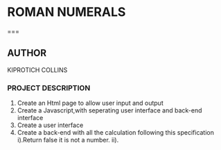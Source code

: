 # ROMAN NUMERALS
===
## AUTHOR
KIPROTICH COLLINS
### PROJECT DESCRIPTION
 1. Create an Html page to allow user input and output
 2. Create a Javascript,with seperating user interface and back-end interface
 3. Create a user interface
 4. Create a back-end with all the calculation following this specification
     i).Return false it is not a number.
     ii).  
